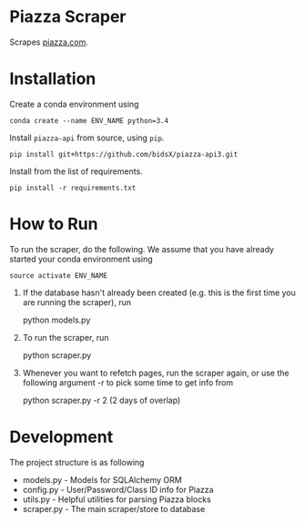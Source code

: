 # Piazza Scraper

Scrapes [piazza.com](http://piazza.com).

# Installation

Create a conda environment using

	conda create --name ENV_NAME python=3.4

Install `piazza-api` from source, using `pip`.

	pip install git+https://github.com/bidsX/piazza-api3.git

Install from the list of requirements.

	pip install -r requirements.txt

# How to Run

To run the scraper, do the following. We assume that you have already started your conda environment using

	source activate ENV_NAME

1) If the database hasn't already been created (e.g. this is the first time you are running the scraper), run

	python models.py

2) To run the scraper, run

	python scraper.py

3) Whenever you want to refetch pages, run the scraper again, or use the following argument -r to pick some time to get info from
	
	python scraper.py -r 2 (2 days of overlap)

# Development

The project structure is as following

- models.py - Models for SQLAlchemy ORM
- config.py - User/Password/Class ID info for Piazza
- utils.py  - Helpful utilities for parsing Piazza blocks
- scraper.py - The main scraper/store to database
